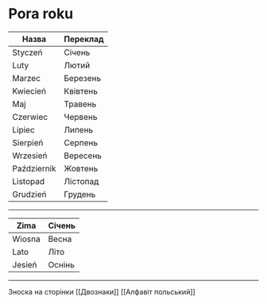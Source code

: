 # Pora roku

| Назва | Переклад |
-|-
Styczeń|Січень
Luty|Лютий
Marzec|Березень
Kwieсień|Квівтень
Maj|Травень
Czerwiec|Червень
Lipiec|Липень
Sierpień|Серпень
Wrzesień|Вересень
Październik|Жовтень
Listopad|Лістопад
Grudzień|Грудень

----------------------

Zima|Січень
-|-
Wiosna|Весна
Lato|Літо
Jesień|Оснінь

------------------------
Зноска на сторінки
[[Двознаки]]
[[Алфавіт польський]]
